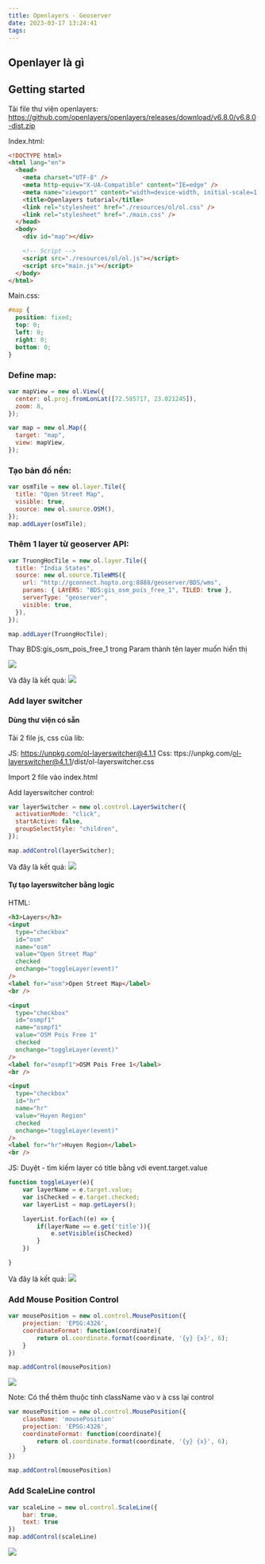 ```yaml
---
title: Openlayers - Geoserver
date: 2023-03-17 13:24:41
tags:
---
```


## Openlayer là gì

## Getting started

Tải file thư viện openlayers: https://github.com/openlayers/openlayers/releases/download/v6.8.0/v6.8.0-dist.zip

Index.html:

```html
<!DOCTYPE html>
<html lang="en">
  <head>
    <meta charset="UTF-8" />
    <meta http-equiv="X-UA-Compatible" content="IE=edge" />
    <meta name="viewport" content="width=device-width, initial-scale=1.0" />
    <title>Openlayers tutorial</title>
    <link rel="stylesheet" href="./resources/ol/ol.css" />
    <link rel="stylesheet" href="./main.css" />
  </head>
  <body>
    <div id="map"></div>

    <!-- Script -->
    <script src="./resources/ol/ol.js"></script>
    <script src="main.js"></script>
  </body>
</html>
```

Main.css:

```css
#map {
  position: fixed;
  top: 0;
  left: 0;
  right: 0;
  bottom: 0;
}
```

### Define map:

```js
var mapView = new ol.View({
  center: ol.proj.fromLonLat([72.585717, 23.021245]),
  zoom: 8,
});

var map = new ol.Map({
  target: "map",
  view: mapView,
});
```

### Tạo bản đồ nền:

```js
var osmTile = new ol.layer.Tile({
  title: "Open Street Map",
  visible: true,
  source: new ol.source.OSM(),
});
map.addLayer(osmTile);
```

### Thêm 1 layer từ geoserver API:

```js
var TruongHocTile = new ol.layer.Tile({
  title: "India States",
  source: new ol.source.TileWMS({
    url: "http://gconnect.hopto.org:8888/geoserver/BDS/wms",
    params: { LAYERS: "BDS:gis_osm_pois_free_1", TILED: true },
    serverType: "geoserver",
    visible: true,
  }),
});

map.addLayer(TruongHocTile);
```

Thay BDS:gis_osm_pois_free_1 trong Param thành tên layer muốn hiển thị

![](/images/OlPost/Screenshot_1.png)

Và đây là kết quả:
![](/images/OlPost/Screenshot_2.png)

### Add layer switcher

#### Dùng thư viện có sẵn

Tải 2 file js, css của lib:

JS: https://unpkg.com/ol-layerswitcher@4.1.1
Css: ttps://unpkg.com/ol-layerswitcher@4.1.1/dist/ol-layerswitcher.css

Import 2 file vào index.html

Add layerswitcher control:

```js
var layerSwitcher = new ol.control.LayerSwitcher({
  activationMode: "click",
  startActive: false,
  groupSelectStyle: "children",
});

map.addControl(layerSwitcher);
```

Và đây là kết quả:
![](/images/OlPost/Screenshot_3.png)

#### Tự tạo layerswitcher bằng logic

HTML:

```html
<h3>Layers</h3>
<input
  type="checkbox"
  id="osm"
  name="osm"
  value="Open Street Map"
  checked
  onchange="toggleLayer(event)"
/>
<label for="osm">Open Street Map</label>
<br />

<input
  type="checkbox"
  id="osmpf1"
  name="osmpf1"
  value="OSM Pois Free 1"
  checked
  onchange="toggleLayer(event)"
/>
<label for="osmpf1">OSM Pois Free 1</label>
<br />

<input
  type="checkbox"
  id="hr"
  name="hr"
  value="Huyen Region"
  checked
  onchange="toggleLayer(event)"
/>
<label for="hr">Huyen Region</label>
<br />
```

JS: Duyệt - tìm kiếm layer có title bằng với event.target.value

```js
function toggleLayer(e){
    var layerName = e.target.value;
    var isChecked = e.target.checked;
    var layerList = map.getLayers();

    layerList.forEach((e) => {
        if(layerName == e.get('title')){
            e.setVisible(isChecked)
        }
    })

}
```

Và đây là kết quả:
![](/images/OlPost/Screenshot_4.png)


### Add Mouse Position Control

```js
var mousePosition = new ol.control.MousePosition({
    projection: 'EPSG:4326',
    coordinateFormat: function(coordinate){
        return ol.coordinate.format(coordinate, '{y} {x}', 6);
    }
})

map.addControl(mousePosition)
```

![](/images/OlPost/Screenshot_5.png)


Note: Có thể thêm thuộc tính className vào v à css lại control

```js
var mousePosition = new ol.control.MousePosition({
    className: 'mousePosition'
    projection: 'EPSG:4326',
    coordinateFormat: function(coordinate){
        return ol.coordinate.format(coordinate, '{y} {x}', 6);
    }
})

map.addControl(mousePosition)
```

### Add ScaleLine control

```js
var scaleLine = new ol.control.ScaleLine({
    bar: true,
    text: true
})
map.addControl(scaleLine)
```
![](/images/OlPost/Screenshot_6.png)
